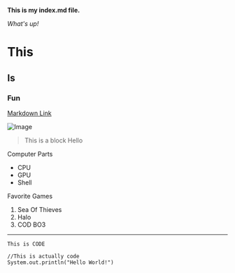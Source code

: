 **This is my index.md file.**

*What's up!*

# This
## Is
### Fun

[Markdown Link](https://commonmark.org/help/)

![Image](https://encrypted-tbn0.gstatic.com/images?q=tbn:ANd9GcQOAibijslaDUVnlPkKuDenD-exuhb_xeqkZg&usqp=CAU)

>This is a block 
>Hello

Computer Parts
- CPU
- GPU
- Shell

Favorite Games
1. Sea Of Thieves
2. Halo
3. COD BO3

---

`This is CODE`

```
//This is actually code
System.out.println("Hello World!")
```
